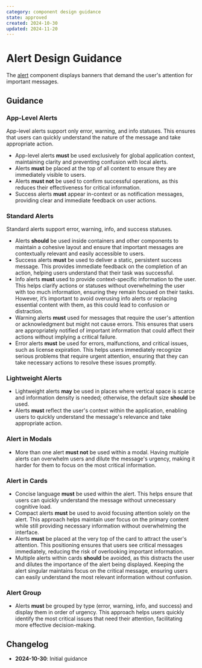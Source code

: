 ```yaml
---
category: component design guidance
state: approved
created: 2024-10-30
updated: 2024-11-20
---
```


# Alert Design Guidance

The [alert](https://clarity.design/documentation/alert) component displays banners that demand the user's attention for important messages.

## Guidance

### App-Level Alerts

App-level alerts support only error, warning, and info statuses. This ensures that users can quickly understand the nature of the message and take appropriate action.

- App-level alerts **must** be used exclusively for global application context, maintaining clarity and preventing confusion with local alerts.
- Alerts **must** be placed at the top of all content to ensure they are immediately visible to users.
- Alerts **must not** be used to confirm successful operations, as this reduces their effectiveness for critical information.
- Success alerts **must** appear in-context or as notification messages, providing clear and immediate feedback on user actions.

### Standard Alerts

Standard alerts support error, warning, info, and success statuses.

- Alerts **should** be used inside containers and other components to maintain a cohesive layout and ensure that important messages are contextually relevant and easily accessible to users.
- Success alerts **must** be used to deliver a static, persistent success message. This provides immediate feedback on the completion of an action, helping users understand that their task was successful.
- Info alerts **must** used to provide context-specific information to the user. This helps clarify actions or statuses without overwhelming the user with too much information, ensuring they remain focused on their tasks. However, it’s important to avoid overusing info alerts or replacing essential content with them, as this could lead to confusion or distraction.
- Warning alerts **must** used for messages that require the user's attention or acknowledgment but might not cause errors. This ensures that users are appropriately notified of important information that could affect their actions without implying a critical failure.
- Error alerts **must** be used for errors, malfunctions, and critical issues, such as license expiration. This helps users immediately recognize serious problems that require urgent attention, ensuring that they can take necessary actions to resolve these issues promptly.

### Lightweight Alerts

- Lightweight alerts **may** be used in places where vertical space is scarce and information density is needed; otherwise, the default size **should** be used.
- Alerts **must** reflect the user's context within the application, enabling users to quickly understand the message's relevance and take appropriate action.

### Alert in Modals

- More than one alert **must not** be used within a modal. Having multiple alerts can overwhelm users and dilute the message's urgency, making it harder for them to focus on the most critical information.

### Alert in Cards

- Concise language **must** be used within the alert. This helps ensure that users can quickly understand the message without unnecessary cognitive load.
- Compact alerts **must** be used to avoid focusing attention solely on the alert. This approach helps maintain user focus on the primary content while still providing necessary information without overwhelming the interface.
- Alerts **must** be placed at the very top of the card to attract the user's attention. This positioning ensures that users see critical messages immediately, reducing the risk of overlooking important information.
- Multiple alerts within cards **should** be avoided, as this distracts the user and dilutes the importance of the alert being displayed. Keeping the alert singular maintains focus on the critical message, ensuring users can easily understand the most relevant information without confusion.

### Alert Group

- Alerts **must** be grouped by type (error, warning, info, and success) and display them in order of urgency. This approach helps users quickly identify the most critical issues that need their attention, facilitating more effective decision-making.

## Changelog

- **2024-10-30**: Initial guidance
